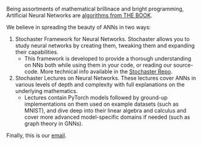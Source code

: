 Being assortments of mathematical brillinace and bright programming, Artificial Neural Networks are [algorithms from THE BOOK](https://en.wikipedia.org/wiki/Proofs_from_THE_BOOK).

We believe in spreading the beauty of ANNs in two ways:

1. Stochaster Framework for Neural Networks. Stochaster allows you to study neural networks by creating them, tweaking them and expanding their capabilities.
   - This framework is developed to provide a thorough understanding on NNs both while using them in your code, or reading our source-code. More technical info available in the [Stochaster Repo](https://github.com/StochasterAI/Stochaster).
2. Stochaster Lectures on Neural Networks. These lectures cover ANNs in various levels of depth and complexity with full explanations on the underlying mathematics.
   - Lectures contain PyTorch models followed by ground-up implementations on them used on example datasets (such as MNIST), and dive deep into their linear algebra and calculus and cover more advanced model-specific domains if needed (such as graph theory in GNNs).

Finally, this is our [email](stochaster.ai@gmail.com).
